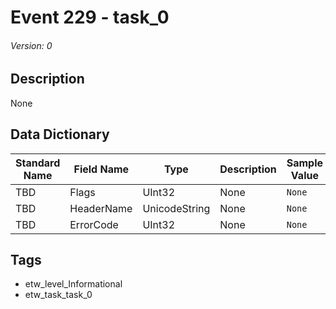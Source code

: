 # Event 229 - task_0
###### Version: 0

## Description
None

## Data Dictionary
|Standard Name|Field Name|Type|Description|Sample Value|
|---|---|---|---|---|
|TBD|Flags|UInt32|None|`None`|
|TBD|HeaderName|UnicodeString|None|`None`|
|TBD|ErrorCode|UInt32|None|`None`|

## Tags
* etw_level_Informational
* etw_task_task_0